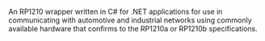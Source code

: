 An RP1210 wrapper written in C# for .NET applications for use in communicating with automotive and industrial networks using commonly available hardware that confirms to the RP1210a or RP1210b specifications.